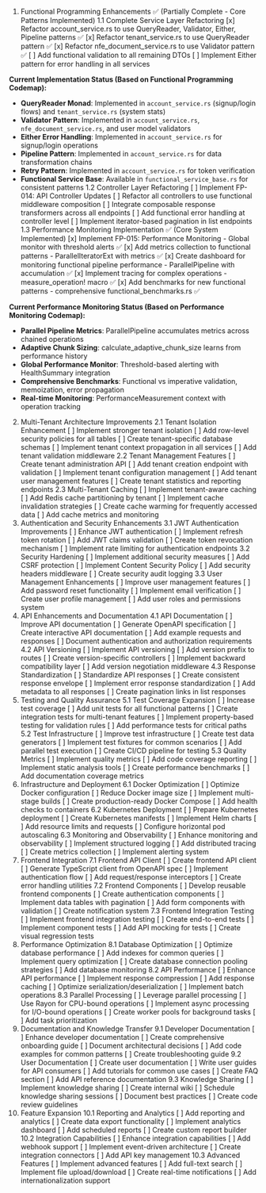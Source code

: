 1. Functional Programming Enhancements ✅ (Partially Complete - Core Patterns Implemented)
1.1 Complete Service Layer Refactoring
[x] Refactor account_service.rs to use QueryReader, Validator, Either, Pipeline patterns ✅
[x] Refactor tenant_service.rs to use QueryReader pattern ✅
[x] Refactor nfe_document_service.rs to use Validator pattern ✅
[ ] Add functional validation to all remaining DTOs
[ ] Implement Either pattern for error handling in all services

**Current Implementation Status (Based on Functional Programming Codemap):**
- **QueryReader Monad**: Implemented in `account_service.rs` (signup/login flows) and `tenant_service.rs` (system stats)
- **Validator Pattern**: Implemented in `account_service.rs`, `nfe_document_service.rs`, and user model validators
- **Either Error Handling**: Implemented in `account_service.rs` for signup/login operations
- **Pipeline Pattern**: Implemented in `account_service.rs` for data transformation chains
- **Retry Pattern**: Implemented in `account_service.rs` for token verification
- **Functional Service Base**: Available in `functional_service_base.rs` for consistent patterns
1.2 Controller Layer Refactoring
[ ] Implement FP-014: API Controller Updates
[ ] Refactor all controllers to use functional middleware composition
[ ] Integrate composable response transformers across all endpoints
[ ] Add functional error handling at controller level
[ ] Implement iterator-based pagination in list endpoints
1.3 Performance Monitoring Implementation ✅ (Core System Implemented)
[x] Implement FP-015: Performance Monitoring - Global monitor with threshold alerts ✅
[x] Add metrics collection to functional patterns - ParallelIteratorExt with metrics ✅
[x] Create dashboard for monitoring functional pipeline performance - ParallelPipeline with accumulation ✅
[x] Implement tracing for complex operations - measure_operation! macro ✅
[x] Add benchmarks for new functional patterns - comprehensive functional_benchmarks.rs ✅

**Current Performance Monitoring Status (Based on Performance Monitoring Codemap):**
- **Parallel Pipeline Metrics**: ParallelPipeline accumulates metrics across chained operations
- **Adaptive Chunk Sizing**: calculate_adaptive_chunk_size learns from performance history
- **Global Performance Monitor**: Threshold-based alerting with HealthSummary integration
- **Comprehensive Benchmarks**: Functional vs imperative validation, memoization, error propagation
- **Real-time Monitoring**: PerformanceMeasurement context with operation tracking
2. Multi-Tenant Architecture Improvements
2.1 Tenant Isolation Enhancement
[ ] Implement stronger tenant isolation
[ ] Add row-level security policies for all tables
[ ] Create tenant-specific database schemas
[ ] Implement tenant context propagation in all services
[ ] Add tenant validation middleware
2.2 Tenant Management Features
[ ] Create tenant administration API
[ ] Add tenant creation endpoint with validation
[ ] Implement tenant configuration management
[ ] Add tenant user management features
[ ] Create tenant statistics and reporting endpoints
2.3 Multi-Tenant Caching
[ ] Implement tenant-aware caching
[ ] Add Redis cache partitioning by tenant
[ ] Implement cache invalidation strategies
[ ] Create cache warming for frequently accessed data
[ ] Add cache metrics and monitoring
3. Authentication and Security Enhancements
3.1 JWT Authentication Improvements
[ ] Enhance JWT authentication
[ ] Implement refresh token rotation
[ ] Add JWT claims validation
[ ] Create token revocation mechanism
[ ] Implement rate limiting for authentication endpoints
3.2 Security Hardening
[ ] Implement additional security measures
[ ] Add CSRF protection
[ ] Implement Content Security Policy
[ ] Add security headers middleware
[ ] Create security audit logging
3.3 User Management Enhancements
[ ] Improve user management features
[ ] Add password reset functionality
[ ] Implement email verification
[ ] Create user profile management
[ ] Add user roles and permissions system
4. API Enhancements and Documentation
4.1 API Documentation
[ ] Improve API documentation
[ ] Generate OpenAPI specification
[ ] Create interactive API documentation
[ ] Add example requests and responses
[ ] Document authentication and authorization requirements
4.2 API Versioning
[ ] Implement API versioning
[ ] Add version prefix to routes
[ ] Create version-specific controllers
[ ] Implement backward compatibility layer
[ ] Add version negotiation middleware
4.3 Response Standardization
[ ] Standardize API responses
[ ] Create consistent response envelope
[ ] Implement error response standardization
[ ] Add metadata to all responses
[ ] Create pagination links in list responses
5. Testing and Quality Assurance
5.1 Test Coverage Expansion
[ ] Increase test coverage
[ ] Add unit tests for all functional patterns
[ ] Create integration tests for multi-tenant features
[ ] Implement property-based testing for validation rules
[ ] Add performance tests for critical paths
5.2 Test Infrastructure
[ ] Improve test infrastructure
[ ] Create test data generators
[ ] Implement test fixtures for common scenarios
[ ] Add parallel test execution
[ ] Create CI/CD pipeline for testing
5.3 Quality Metrics
[ ] Implement quality metrics
[ ] Add code coverage reporting
[ ] Implement static analysis tools
[ ] Create performance benchmarks
[ ] Add documentation coverage metrics
6. Infrastructure and Deployment
6.1 Docker Optimization
[ ] Optimize Docker configuration
[ ] Reduce Docker image size
[ ] Implement multi-stage builds
[ ] Create production-ready Docker Compose
[ ] Add health checks to containers
6.2 Kubernetes Deployment
[ ] Prepare Kubernetes deployment
[ ] Create Kubernetes manifests
[ ] Implement Helm charts
[ ] Add resource limits and requests
[ ] Configure horizontal pod autoscaling
6.3 Monitoring and Observability
[ ] Enhance monitoring and observability
[ ] Implement structured logging
[ ] Add distributed tracing
[ ] Create metrics collection
[ ] Implement alerting system
7. Frontend Integration
7.1 Frontend API Client
[ ] Create frontend API client
[ ] Generate TypeScript client from OpenAPI spec
[ ] Implement authentication flow
[ ] Add request/response interceptors
[ ] Create error handling utilities
7.2 Frontend Components
[ ] Develop reusable frontend components
[ ] Create authentication components
[ ] Implement data tables with pagination
[ ] Add form components with validation
[ ] Create notification system
7.3 Frontend Integration Testing
[ ] Implement frontend integration testing
[ ] Create end-to-end tests
[ ] Implement component tests
[ ] Add API mocking for tests
[ ] Create visual regression tests
8. Performance Optimization
8.1 Database Optimization
[ ] Optimize database performance
[ ] Add indexes for common queries
[ ] Implement query optimization
[ ] Create database connection pooling strategies
[ ] Add database monitoring
8.2 API Performance
[ ] Enhance API performance
[ ] Implement response compression
[ ] Add response caching
[ ] Optimize serialization/deserialization
[ ] Implement batch operations
8.3 Parallel Processing
[ ] Leverage parallel processing
[ ] Use Rayon for CPU-bound operations
[ ] Implement async processing for I/O-bound operations
[ ] Create worker pools for background tasks
[ ] Add task prioritization
9. Documentation and Knowledge Transfer
9.1 Developer Documentation
[ ] Enhance developer documentation
[ ] Create comprehensive onboarding guide
[ ] Document architectural decisions
[ ] Add code examples for common patterns
[ ] Create troubleshooting guide
9.2 User Documentation
[ ] Create user documentation
[ ] Write user guides for API consumers
[ ] Add tutorials for common use cases
[ ] Create FAQ section
[ ] Add API reference documentation
9.3 Knowledge Sharing
[ ] Implement knowledge sharing
[ ] Create internal wiki
[ ] Schedule knowledge sharing sessions
[ ] Document best practices
[ ] Create code review guidelines
10. Feature Expansion
10.1 Reporting and Analytics
[ ] Add reporting and analytics
[ ] Create data export functionality
[ ] Implement analytics dashboard
[ ] Add scheduled reports
[ ] Create custom report builder
10.2 Integration Capabilities
[ ] Enhance integration capabilities
[ ] Add webhook support
[ ] Implement event-driven architecture
[ ] Create integration connectors
[ ] Add API key management
10.3 Advanced Features
[ ] Implement advanced features
[ ] Add full-text search
[ ] Implement file upload/download
[ ] Create real-time notifications
[ ] Add internationalization support